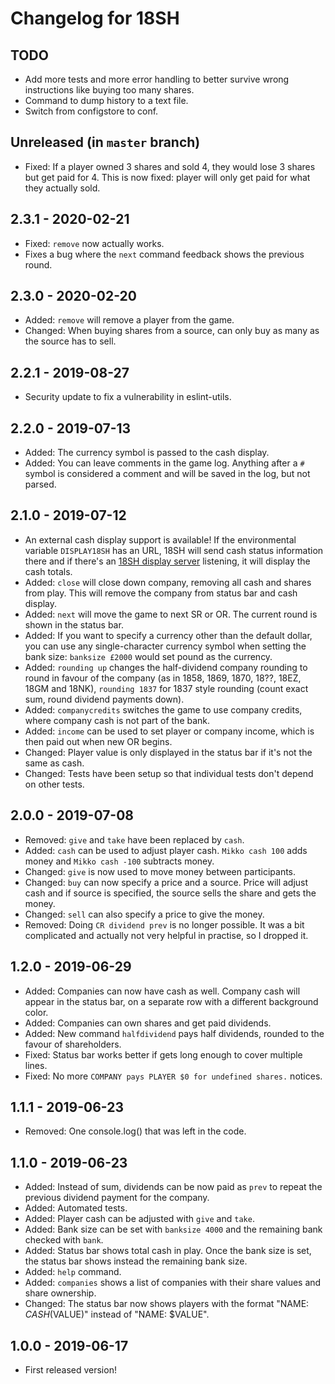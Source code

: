 # Changelog for 18SH

## TODO
- Add more tests and more error handling to better survive wrong instructions
like buying too many shares.
- Command to dump history to a text file.
- Switch from configstore to conf.

## Unreleased (in `master` branch)
- Fixed: If a player owned 3 shares and sold 4, they would lose 3 shares but get
paid for 4. This is now fixed: player will only get paid for what they actually
sold.

## 2.3.1 - 2020-02-21
- Fixed: `remove` now actually works.
- Fixes a bug where the `next` command feedback shows the previous round.

## 2.3.0 - 2020-02-20
- Added: `remove` will remove a player from the game.
- Changed: When buying shares from a source, can only buy as many as the source
has to sell.

## 2.2.1 - 2019-08-27
- Security update to fix a vulnerability in eslint-utils.

## 2.2.0 - 2019-07-13
- Added: The currency symbol is passed to the cash display.
- Added: You can leave comments in the game log. Anything after a `#` symbol is
considered a comment and will be saved in the log, but not parsed.

## 2.1.0 - 2019-07-12
- An external cash display support is available! If the environmental variable
`DISPLAY18SH` has an URL, 18SH will send cash status information there and if
there's an [18SH display server](https://github.com/msaari/18sh-display)
listening, it will display the cash totals.
- Added: `close` will close down company, removing all cash and shares from
play. This will remove the company from status bar and cash display.
- Added: `next` will move the game to next SR or OR. The current round is shown
in the status bar.
- Added: If you want to specify a currency other than the default dollar, you
can use any single-character currency symbol when setting the bank size:
`banksize £2000` would set pound as the currency.
- Added: `rounding up` changes the half-dividend company rounding to round in
favour of the company (as in 1858, 1869, 1870, 18??, 18EZ, 18GM and 18NK),
`rounding 1837` for 1837 style rounding (count exact sum, round dividend
payments down).
- Added: `companycredits` switches the game to use company credits, where company
cash is not part of the bank.
- Added: `income` can be used to set player or company income, which is then
paid out when new OR begins.
- Changed: Player value is only displayed in the status bar if it's not the
same as cash.
- Changed: Tests have been setup so that individual tests don't depend on other
tests.

## 2.0.0 - 2019-07-08
- Removed: `give` and `take` have been replaced by `cash`.
- Added: `cash` can be used to adjust player cash. `Mikko cash 100` adds money
and `Mikko cash -100` subtracts money.
- Changed: `give` is now used to move money between participants.
- Changed: `buy` can now specify a price and a source. Price will adjust cash
and if source is specified, the source sells the share and gets the money.
- Changed: `sell` can also specify a price to give the money.
- Removed: Doing `CR dividend prev` is no longer possible. It was a bit
complicated and actually not very helpful in practise, so I dropped it.

## 1.2.0 - 2019-06-29
- Added: Companies can now have cash as well. Company cash will appear in the
status bar, on a separate row with a different background color.
- Added: Companies can own shares and get paid dividends.
- Added: New command `halfdividend` pays half dividends, rounded to the favour
of shareholders.
- Fixed: Status bar works better if gets long enough to cover multiple lines.
- Fixed: No more `COMPANY pays PLAYER $0 for undefined shares.` notices.

## 1.1.1 - 2019-06-23
- Removed: One console.log() that was left in the code.

## 1.1.0 - 2019-06-23
- Added: Instead of sum, dividends can be now paid as `prev` to repeat the
previous dividend payment for the company.
- Added: Automated tests.
- Added: Player cash can be adjusted with `give` and `take`.
- Added: Bank size can be set with `banksize 4000` and the remaining bank
checked with `bank`.
- Added: Status bar shows total cash in play. Once the bank size is set, the
status bar shows instead the remaining bank size.
- Added: `help` command.
- Added: `companies` shows a list of companies with their share values and
share ownership.
- Changed: The status bar now shows players with the format "NAME: $CASH
($VALUE)" instead of "NAME: $VALUE".

## 1.0.0 - 2019-06-17
- First released version!